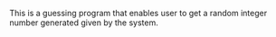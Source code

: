This is a guessing program that enables user to get a random integer number generated given by the system.